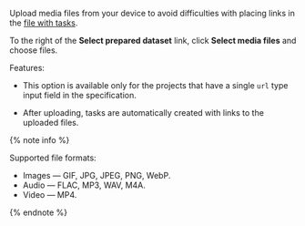 Upload media files from your device to avoid difficulties with placing links in the [file with tasks](../../../../glossary.md#tsv).

To the right of the **Select prepared dataset** link, click **Select media files** and choose files.

Features:

- This option is available only for the projects that have a single `url` type input field in the specification.

- After uploading, tasks are automatically created with links to the uploaded files.

{% note info %}

Supported file formats:

- Images — GIF, JPG, JPEG, PNG, WebP.
- Audio — FLAC, MP3, WAV, M4A.
- Video — MP4.

{% endnote %}